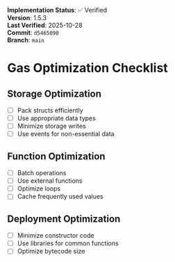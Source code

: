 <!-- AUDIT_BADGE_START -->
**Implementation Status**: ✅ Verified  
**Version**: 1.5.3  
**Last Verified**: 2025-10-28  
**Commit**: `d5465090`  
**Branch**: `main`  
<!-- AUDIT_BADGE_END -->

# Gas Optimization Checklist

## Storage Optimization
- [ ] Pack structs efficiently
- [ ] Use appropriate data types
- [ ] Minimize storage writes
- [ ] Use events for non-essential data

## Function Optimization
- [ ] Batch operations
- [ ] Use external functions
- [ ] Optimize loops
- [ ] Cache frequently used values

## Deployment Optimization
- [ ] Minimize constructor code
- [ ] Use libraries for common functions
- [ ] Optimize bytecode size
